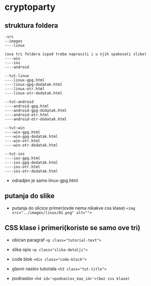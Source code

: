# cryptoparty
## struktura foldera 
```
-src
--images
----linux

(ova tri foldera ispod treba napraviti i u njih spakovati slike)
----win
----ios
----android

--tut-linux
----linux-gpg.html
----linux-gpg-dodatak.html
----linux-otr.html
----linux-otr-dodatak.html

--tut-android
----android-gpg.html
----android-gpg-dodatak.html
----android-otr.html
----android-otr-dodatak.html

--tut-win
----win-gpg.html
----win-gpg-dodatak.html
----win-otr.html
----win-otr-dodatak.html

--tut-ios
----ios-gpg.html
----ios-gpg-dodatak.html
----ios-otr.html
----ios-otr-dodatak.html
```
- odradjen je samo linux-gpg.html

## putanja do slike
- putanja do slicice primer(ovde nema nikakve css klase)
`<img src="../images/linux/01.png" alt="">`

## CSS klase i primeri(koriste se samo ove tri)
- obican paragraf
`<p class="tutorial-text">`

- slika opis
`<p class="slika-detalji">`

- code blok
`<div class="code-block">`

- glavni naslov tutoriala
`<h3 class="tut-title">`

- podnaslov
`<h4 id='<podnaslov_kao_id>'>(bez css klase)`

